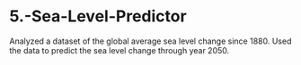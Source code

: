 # 5.-Sea-Level-Predictor
 Analyzed a dataset of the global average sea level change since 1880.  Used the data to predict the sea level change through year 2050.

